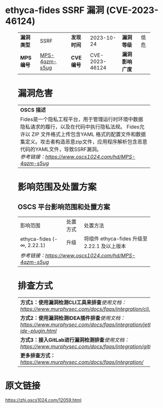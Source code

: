 # ethyca-fides SSRF 漏洞 (CVE-2023-46124)
<figure class="wp-block-table">
    <table>
        <tbody>
        <tr>
            <td><strong>漏洞类型</strong></td>
            <td>SSRF</td>
            <td><strong>发现时间</strong></td>
            <td>2023-10-24</td>
            <td><strong>漏洞等级</strong></td>
            <td>低危</td>
        </tr>
        <tr>
            <td><strong>MPS编号</strong></td>
            <td><a href="https://www.oscs1024.com/hd/MPS-4qzm-s5ug">MPS-4qzm-s5ug</a></td>
            <td><strong>CVE编号</strong></td>
            <td>CVE-2023-46124</td>
            <td><strong>漏洞影响广度</strong></td>
            <td></td>
        </tr>
        </tbody>
    </table>
</figure>


<figure class="wp-block-table">
    <h1 class="wp-block-heading">漏洞危害</h1>
    <table>
        <tbody>
        <tr>
            <td><strong>OSCS 描述</strong></td>
        </tr>
        <tr>
            <td>Fides是一个隐私工程平台，用于管理运行时环境中数据隐私请求的履行，以及在代码中执行隐私法规。
Fides允许以 ZIP 文件格式上传包含YAML 格式的配置文件和数据集定义。攻击者构造恶意zip文件，应用程序解析包含恶意代码的YAML文件，导致SSRF漏洞。<br><em>参考链接：<a
                    href="https://www.oscs1024.com/hd/MPS-4qzm-s5ug">https://www.oscs1024.com/hd/MPS-4qzm-s5ug</a></em>
            </td>
        </tr>
        </tbody>
    </table>
</figure>


<figure class="wp-block-table alignleft">
    <h1 class="wp-block-heading">影响范围及处置方案</h1>
    <h2 class="wp-block-heading"><strong>OSCS</strong> <strong>平台影响范围和处置方案</strong></h2>
    <table>
        <tbody>
        <tr>
            <td>影响范围</td>
            <td>处置方式</td>
            <td>处置方法</td>
        </tr>
        <tr><td rowspan="1">ethyca-fides (-∞, 2.22.1)</td><td>升级</td><td>将组件 ethyca-fides 升级至 2.22.1 及以上版本</td></tr>
        <tr>
            <td colspan="3"><em>参考链接：</em><em><a
                    href="https://www.oscs1024.com/hd/MPS-4qzm-s5ug">https://www.oscs1024.com/hd/MPS-4qzm-s5ug</a></em></td>
        </tr>
        </tbody>
    </table>
</figure>


<figure class="wp-block-table">
    <h1 class="wp-block-heading">排查方式</h1>
    <table>
        <tbody>
        <tr>
            <td><strong>方式1：使用漏洞检测CLI工具来排查</strong><em>使用文档：<a
                    href="https://www.murphysec.com/docs/faqs/integration/cli.html">https://www.murphysec.com/docs/faqs/integration/cli.html</a></em>
            </td>
        </tr>
        <tr>
            <td><strong>方式2：使用漏洞检测IDEA插件排查</strong><em>使用文档：<a
                    href="https://www.murphysec.com/docs/faqs/integration/jetbrains-ide-plugin.html">https://www.murphysec.com/docs/faqs/integration/jetbrains-ide-plugin.html</a></em>
            </td>
        </tr>
        <tr>
            <td><strong>方式3：接入GitLab进行漏洞检测排查</strong><em>使用文档：<a
                    href="https://www.murphysec.com/docs/faqs/integration/gitlab.html">https://www.murphysec.com/docs/faqs/integration/gitlab.html</a></em>
            </td>
        </tr>
        <tr>
            <td><strong>更多排查方式：</strong><em><a
                    href="https://www.murphysec.com/docs/faqs/integration/">https://www.murphysec.com/docs/faqs/integration/</a></em>
            </td>
        </tr>
        </tbody>
    </table>
</figure>
<h1>原文链接</h1>
<p><a href="https://zhi.oscs1024.com/12059.html">https://zhi.oscs1024.com/12059.html</a></p>